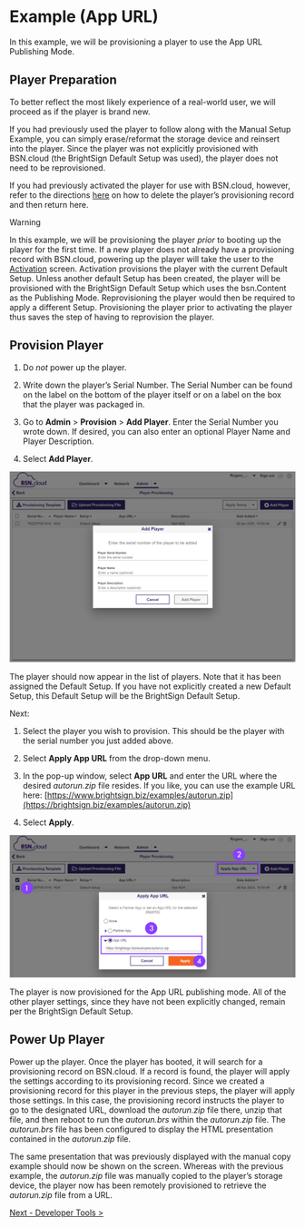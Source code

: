 # Example (App URL)

In this example, we will be provisioning a player to use the App URL Publishing Mode.

## Player Preparation

To better reflect the most likely experience of a real-world user, we will proceed as if the player is brand new.

If you had previously used the player to follow along with the Manual Setup Example, you can simply erase/reformat the storage device and reinsert into the player. Since the player was not explicitly provisioned with BSN.cloud (the BrightSign Default Setup was used), the player does not need to be reprovisioned.

If you had previously activated the player for use with BSN.cloud, however, refer to the directions [here](https://brightsign.atlassian.net/wiki/spaces/DOC/pages/395313614/Provision#Reprovisioning) on how to delete the player’s provisioning record and then return here.

> [!WARNING]
> In this example, we will be provisioning the player *prior* to booting up the player for the first time. If a new player does not already have a provisioning record with BSN.cloud, powering up the player will take the user to the [Activation](https://brightsign-sandbox-694.atlassian.net/wiki/spaces/DOC/pages/6560502) screen. Activation provisions the player with the current Default Setup. Unless another default Setup has been created, the player will be provisioned with the BrightSign Default Setup which uses the bsn.Content as the Publishing Mode. Reprovisioning the player would then be required to apply a different Setup. Provisioning the player prior to activating the player thus saves the step of having to reprovision the player.

## Provision Player

1.  Do *not* power up the player.
    
2.  Write down the player’s Serial Number. The Serial Number can be found on the label on the bottom of the player itself or on a label on the box that the player was packaged in.
    
3.  Go to **Admin** > **Provision** > **Add Player**. Enter the Serial Number you wrote down. If desired, you can also enter an optional Player Name and Player Description.
    
4.  Select **Add Player**.
    

![](./attachments/image-20230914-201123.png)

The player should now appear in the list of players. Note that it has been assigned the Default Setup. If you have not explicitly created a new Default Setup, this Default Setup will be the BrightSign Default Setup.

Next:

1.  Select the player you wish to provision. This should be the player with the serial number you just added above.
    
2.  Select **Apply App URL** from the drop-down menu.
    
3.  In the pop-up window, select **App URL** and enter the URL where the desired *autorun.zip* file resides. If you like, you can use the example URL here: [https://www.brightsign.biz/examples/autorun.zip](https://brightsign.biz/examples/autorun.zip)
    
4.  Select **Apply**.
    

![](./attachments/image-20230914-201639.png)

The player is now provisioned for the App URL publishing mode. All of the other player settings, since they have not been explicitly changed, remain per the BrightSign Default Setup.

## Power Up Player

Power up the player. Once the player has booted, it will search for a provisioning record on BSN.cloud. If a record is found, the player will apply the settings according to its provisioning record. Since we created a provisioning record for this player in the previous steps, the player will apply those settings. In this case, the provisioning record instructs the player to go to the designated URL, download the *autorun.zip* file there, unzip that file, and then reboot to run the *autorun.brs* within the *autorun.zip* file. The *autorun.brs* file has been configured to display the HTML presentation contained in the *autorun.zip* file.

The same presentation that was previously displayed with the manual copy example should now be shown on the screen. Whereas with the previous example, the *autorun.zip* file was manually copied to the player’s storage device, the player now has been remotely provisioned to retrieve the *autorun.zip* file from a URL.

[Next - Developer Tools >](../integrating-with-brightsign/developer-tools.md)